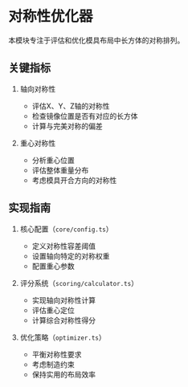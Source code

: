 # 对称性优化器

本模块专注于评估和优化模具布局中长方体的对称排列。

## 关键指标

1. 轴向对称性
   - 评估X、Y、Z轴的对称性
   - 检查镜像位置是否有对应的长方体
   - 计算与完美对称的偏差

2. 重心对称性
   - 分析重心位置
   - 评估整体重量分布
   - 考虑模具开合方向的对称性

## 实现指南

1. 核心配置（`core/config.ts`）
   - 定义对称性容差阈值
   - 设置轴向特定的对称权重
   - 配置重心参数

2. 评分系统（`scoring/calculator.ts`）
   - 实现轴向对称性计算
   - 评估重心定位
   - 计算综合对称性得分

3. 优化策略（`optimizer.ts`）
   - 平衡对称性要求
   - 考虑制造约束
   - 保持实用的布局效率
